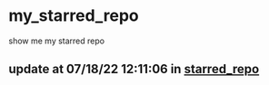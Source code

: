 # my_starred_repo
show me my starred repo

update at 07/18/22 12:11:06 in [starred_repo](./index.html)
---

